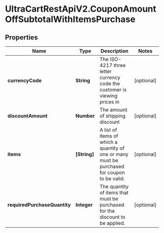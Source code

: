 # UltraCartRestApiV2.CouponAmountOffSubtotalWithItemsPurchase

## Properties
Name | Type | Description | Notes
------------ | ------------- | ------------- | -------------
**currencyCode** | **String** | The ISO-4217 three letter currency code the customer is viewing prices in | [optional] 
**discountAmount** | **Number** | The amount of shipping discount | [optional] 
**items** | **[String]** | A list of items of which a quantity of one or many must be purchased for coupon to be valid. | [optional] 
**requiredPurchaseQuantity** | **Integer** | The quantity of items that must be purchased for the discount to be applied. | [optional] 


